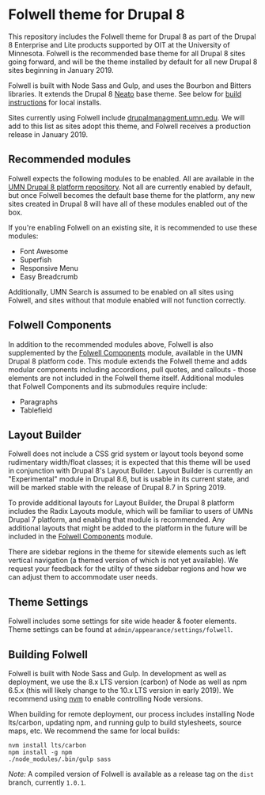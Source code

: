 # Folwell theme for Drupal 8

This repository includes the Folwell theme for Drupal 8 as part of the Drupal 8 Enterprise and Lite products supported by OIT at the University of Minnesota. Folwell is the recommended base theme for all Drupal 8 sites going forward, and will be the theme installed by default for all new Drupal 8 sites beginning in January 2019.

Folwell is built with Node Sass and Gulp, and uses the Bourbon and Bitters libraries. It extends the Drupal 8 [Neato](https://www.drupal.org/project/neato) base theme. See below for [build instructions](#building-folwell) for local installs.

Sites currently using Folwell include [drupalmanagment.umn.edu](https://drupalmanagement.umn.edu). We will add to this list as sites adopt this theme, and Folwell receives a production release in January 2019.

## Recommended modules

Folwell expects the following modules to be enabled. All are available in the [UMN Drupal 8 platform repository](https://github.umn.edu/drupalplatform/d8-composer). Not all are currently enabled by default, but once Folwell becomes the default base theme for the platform, any new sites created in Drupal 8 will have all of these modules enabled out of the box.

If you're enabling Folwell on an existing site, it is recommended to use these modules:

- Font Awesome
- Superfish
- Responsive Menu
- Easy Breadcrumb

Additionally, UMN Search is assumed to be enabled on all sites using Folwell, and sites without that module enabled will not function correctly.

## Folwell Components

In addition to the recommended modules above, Folwell is also supplemented by the [Folwell Components](https://github.umn.edu/drupalmodules/folwell_components) module, available in the UMN Drupal 8 platform code. This module extends the Folwell theme and adds modular components including accordions, pull quotes, and callouts - those elements are not included in the Folwell theme itself. Additional modules that Folwell Components and its submodules require include:

- Paragraphs
- Tablefield

## Layout Builder

Folwell does not include a CSS grid system or layout tools beyond some rudimentary width/float classes; it is expected that this theme will be used in conjunction with Drupal 8's Layout Builder. Layout Builder is currently an "Experimental" module in Drupal 8.6, but is usable in its current state, and will be marked stable with the release of Drupal 8.7 in Spring 2019.

To provide additional layouts for Layout Builder, the Drupal 8 platform includes the Radix Layouts module, which will be familiar to users of UMNs Drupal 7 platform, and enabling that module is recommended. Any additional layouts that might be added to the platform in the future will be included in the [Folwell Components](#folwell-components) module.

There are sidebar regions in the theme for sitewide elements such as left vertical navigation (a themed version of which is not yet available). We request your feedback for the utilty of these sidebar regions and how we can adjust them to accommodate user needs.

## Theme Settings

Folwell includes some settings for site wide header & footer elements. Theme settings can be found at `admin/appearance/settings/folwell`.

## Building Folwell

Folwell is built with Node Sass and Gulp. In development as well as deployment, we use the 8.x LTS version (carbon) of Node as well as npm 6.5.x (this will likely change to the 10.x LTS version in early 2019). We recommend using [nvm](https://github.com/creationix/nvm) to enable controlling Node versions.

When building for remote deployment, our process includes installing Node lts/carbon, updating npm, and running gulp to build stylesheets, source maps, etc. We recommend the same for local builds:

```
nvm install lts/carbon
npm install -g npm
./node_modules/.bin/gulp sass
```

*Note:* A compiled version of Folwell is available as a release tag on the `dist` branch, currently `1.0.1`.  
